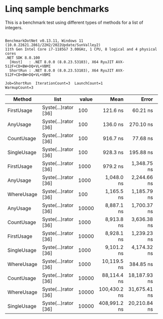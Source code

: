 # Linq sample benchmarks

This is a benchmark test using different types of methods for a list of integers.

```

BenchmarkDotNet v0.13.11, Windows 11 (10.0.22621.2861/22H2/2022Update/SunValley2)
11th Gen Intel Core i7-1185G7 3.00GHz, 1 CPU, 8 logical and 4 physical cores
.NET SDK 8.0.100
  [Host]   : .NET 8.0.0 (8.0.23.53103), X64 RyuJIT AVX-512F+CD+BW+DQ+VL+VBMI
  ShortRun : .NET 8.0.0 (8.0.23.53103), X64 RyuJIT AVX-512F+CD+BW+DQ+VL+VBMI

Job=ShortRun  IterationCount=3  LaunchCount=1  
WarmupCount=3  

```
| Method      | list                 | value | Mean         | Error        | StdDev      | StdErr      | Min          | Max          | Op/s        | Gen0   | Allocated |
|------------ |--------------------- |------ |-------------:|-------------:|------------:|------------:|-------------:|-------------:|------------:|-------:|----------:|
| FirstUsage  | Syste(...)rator [36] | 100   |     121.6 ns |     60.21 ns |     3.30 ns |     1.91 ns |     119.0 ns |     125.3 ns | 8,222,146.3 | 0.0203 |     128 B |
| AnyUsage    | Syste(...)rator [36] | 100   |     136.0 ns |    270.10 ns |    14.80 ns |     8.55 ns |     123.5 ns |     152.4 ns | 7,353,102.4 | 0.0203 |     128 B |
| CountUsage  | Syste(...)rator [36] | 100   |     916.7 ns |     77.68 ns |     4.26 ns |     2.46 ns |     911.9 ns |     920.0 ns | 1,090,886.8 | 0.0200 |     128 B |
| SingleUsage | Syste(...)rator [36] | 100   |     928.3 ns |    195.88 ns |    10.74 ns |     6.20 ns |     920.8 ns |     940.6 ns | 1,077,270.4 | 0.0200 |     128 B |
| FirstUsage  | Syste(...)rator [36] | 1000  |     979.2 ns |  1,348.75 ns |    73.93 ns |    42.68 ns |     933.7 ns |   1,064.5 ns | 1,021,234.8 | 0.0200 |     128 B |
| AnyUsage    | Syste(...)rator [36] | 1000  |   1,048.0 ns |  2,244.66 ns |   123.04 ns |    71.04 ns |     943.5 ns |   1,183.6 ns |   954,197.3 | 0.0200 |     128 B |
| WhereUsage  | Syste(...)rator [36] | 100   |   1,165.5 ns |  1,185.79 ns |    65.00 ns |    37.53 ns |   1,123.8 ns |   1,240.4 ns |   858,022.8 | 0.0401 |     256 B |
| AnyUsage    | Syste(...)rator [36] | 10000 |   8,887.1 ns |  1,700.37 ns |    93.20 ns |    53.81 ns |   8,820.2 ns |   8,993.6 ns |   112,522.7 | 0.0153 |     128 B |
| CountUsage  | Syste(...)rator [36] | 1000  |   8,913.8 ns |  3,636.38 ns |   199.32 ns |   115.08 ns |   8,759.6 ns |   9,138.9 ns |   112,185.5 | 0.0153 |     128 B |
| FirstUsage  | Syste(...)rator [36] | 10000 |   8,928.1 ns |  1,239.23 ns |    67.93 ns |    39.22 ns |   8,857.5 ns |   8,993.0 ns |   112,005.5 | 0.0153 |     128 B |
| SingleUsage | Syste(...)rator [36] | 1000  |   9,101.2 ns |  4,174.32 ns |   228.81 ns |   132.10 ns |   8,889.3 ns |   9,343.8 ns |   109,875.7 | 0.0153 |     128 B |
| WhereUsage  | Syste(...)rator [36] | 1000  |  10,119.5 ns |    384.85 ns |    21.09 ns |    12.18 ns |  10,095.2 ns |  10,132.1 ns |    98,818.8 | 0.0305 |     256 B |
| CountUsage  | Syste(...)rator [36] | 10000 |  88,114.4 ns | 18,187.93 ns |   996.94 ns |   575.58 ns |  86,970.4 ns |  88,797.2 ns |    11,348.9 |      - |     128 B |
| WhereUsage  | Syste(...)rator [36] | 10000 | 100,430.2 ns | 31,675.41 ns | 1,736.24 ns | 1,002.42 ns |  99,101.1 ns | 102,394.6 ns |     9,957.2 |      - |     256 B |
| SingleUsage | Syste(...)rator [36] | 10000 | 408,991.2 ns | 20,210.84 ns | 1,107.82 ns |   639.60 ns | 407,846.4 ns | 410,058.0 ns |     2,445.0 |      - |     128 B |

